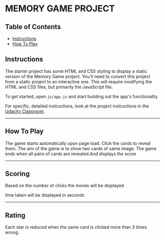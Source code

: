 # MEMORY GAME PROJECT

## Table of Contents

* [Instructions](#instructions)
* [How To Play](#rating)

## Instructions

The starter project has some HTML and CSS styling to display a static version of the Memory Game project. You'll need to convert this project from a static project to an interactive one. This will require modifying the HTML and CSS files, but primarily the JavaScript file.

To get started, open `js/app.js` and start building out the app's functionality

For specific, detailed instructions, look at the project instructions in the [Udacity Classroom](https://classroom.udacity.com/me).

-----------------------------------------------------------------------------------------------------

## How To Play

The game starts automatically upon page load. Click the cards to reveal them. The aim of the game is to show two cards of same image. The game ends when all pairs of cards are revealed.And displays the score

------------------------------------------------------------------------------------------------------

## Scoring

Based on the number of clicks the moves will be displayed

time taken will be displayed in seconds

-----------------------------------------------------------------------------------------------------

## Rating

Each star is reduced when the same card is clicked more than 3 times wrong.




